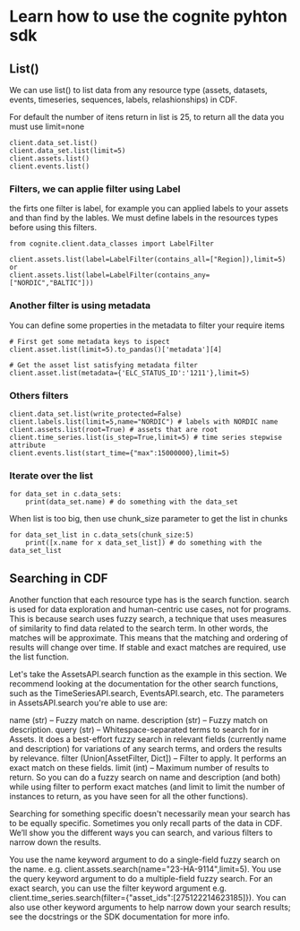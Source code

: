 # Learn how to use the cognite pyhton sdk

## List()

We can use list() to list data from any resource type (assets, datasets, events, timeseries, sequences, labels, relashionships) in CDF.

For default the number of itens return in list is 25, to return all the data you must use limit=none

```
client.data_set.list() 
client.data_set.list(limit=5)
client.assets.list() 
client.events.list()
```

### Filters, we can applie filter using Label

the firts one filter is label, for example you can applied labels to your assets and than find by the lables. We must define labels in the resources types before using this filters.

```
from cognite.client.data_classes import LabelFilter

client.assets.list(label=LabelFilter(contains_all=["Region]),limit=5)
or
client.assets.list(label=LabelFilter(contains_any=["NORDIC","BALTIC"]))
```

### Another filter is using metadata


You can define some properties in the metadata to filter your require items

```
# First get some metadata keys to ispect
client.asset.list(limit=5).to_pandas()['metadata'][4]

# Get the asset list satisfying metadata filter
client.asset.list(metadata={'ELC_STATUS_ID':'1211'},limit=5)
```

### Others filters
```
client.data_set.list(write_protected=False)
client.labels.list(limit=5,name="NORDIC") # labels with NORDIC name
client.assets.list(root=True) # assets that are root
client.time_series.list(is_step=True,limit=5) # time series stepwise attribute
client.events.list(start_time={"max":15000000},limit=5)
```

### Iterate over the list
```
for data_set in c.data_sets:
    print(data_set.name) # do something with the data_set
```

When list is too big, then use chunk_size parameter to get the list in chunks
```
for data_set_list in c.data_sets(chunk_size:5)
    print([x.name for x data_set_list]) # do something with the data_set_list
```

## Searching in CDF

Another function that each resource type has is the search function. search is used for data exploration and human-centric use cases, not for programs. This is because search uses fuzzy search, a technique that uses measures of similarity to find data related to the search term. In other words, the matches will be approximate. This means that the matching and ordering of results will change over time. If stable and exact matches are required, use the list function.

Let's take the AssetsAPI.search function as the example in this section. We recommend looking at the documentation for the other search functions, such as the TimeSeriesAPI.search, EventsAPI.search, etc. The parameters in AssetsAPI.search you're able to use are:

name (str) – Fuzzy match on name.
description (str) – Fuzzy match on description.
query (str) – Whitespace-separated terms to search for in Assets. It does a best-effort fuzzy search in relevant fields (currently name and description) for variations of any search terms, and orders the results by relevance.
filter (Union[AssetFilter, Dict]) – Filter to apply. It performs an exact match on these fields.
limit (int) – Maximum number of results to return.
So you can do a fuzzy search on name and description (and both) while using filter to perform exact matches (and limit to limit the number of instances to return, as you have seen for all the other functions).

Searching for something specific doesn't necessarily mean your search has to be equally specific. Sometimes you only recall parts of the data in CDF. We’ll show you the different ways you can search, and various filters to narrow down the results.

You use the name keyword argument to do a single-field fuzzy search on the name. e.g. client.assets.search(name="23-HA-9114",limit=5).
You use the query keyword argument to do a multiple-field fuzzy search.
For an exact search, you can use the filter keyword argument e.g. client.time_series.search(filter={"asset_ids":[275122214623185]}).
You can also use other keyword arguments to help narrow down your search results; see the docstrings or the SDK documentation for more info.